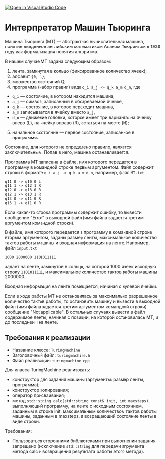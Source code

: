 [![Open in Visual Studio Code](https://classroom.github.com/assets/open-in-vscode-c66648af7eb3fe8bc4f294546bfd86ef473780cde1dea487d3c4ff354943c9ae.svg)](https://classroom.github.com/online_ide?assignment_repo_id=7737924&assignment_repo_type=AssignmentRepo)
# Интерпретатор Машин Тьюринга
Машина Тьюринга (МТ) — абстрактная вычислительная машина, понятие введенное английским математиком Аланом Тьюрингом в 1936 году как формализация понятия алгоритма. 

В нашем случае МТ задана следующим образом:

1. лента, замкнутая в кольцо (фиксированное количество ячеек);
2. алфавит `{0, 1}`;
3. множество состояний Q;
4. программа (набор правил) вида `q_i a_j -> q_k a_m d_n`, где 
* `q_i` — состояние, в котором находится машина, 
* `a_j` — символ, записанный в обозреваемой ячейке, 
* `q_k` — состояние, в которое переходит машина,
* `a_m` записывается в ячейку вместо `a_j`,
* `d_n` — движение головки, которое имеет три варианта: на ячейку влево (L), на ячейку вправо (R), остаться на месте (N);
5. начальное состояние — первое состояние, записанное в программе.

Состояние, для которого не определено правило, является заключительным. Попав в него, машина останавливается.

Программа МТ записана в файле, имя которого передается в программу в командной строке первым аргументом. Файл содержит строки в формате `q_i a_j -> q_k a_m d_n`, например, файл `MT.txt`
```
q11 0 -> q10 0 L 
q11 1 -> q12 1 R 
q12 0 -> q13 0 R 
q12 1 -> q13 1 R 
q13 0 -> q11 0 R 
q13 1 -> q11 0 R 
```
Если какая-то строка программы содержит ошибку, то вывести сообщение "Error" в выходной файл (имя файла задается третим аргументом командной строки).

В файле, имя которого передается в программу в командной строке вторым аргументом, заданы размер ленты, максимальное количество тактов работы машины и входная информация на ленте. 
Например, файл `input.txt` 
```
1000 2000000 1101011111
```
задает на ленте, замкнутой в кольцо, на которой 1000 ячеек исходную строку `1101011111`, и максимальное количество тактов работы машины 2000000.

Входная информация на ленте помещается, начиная с нулевой ячейки.

Если в ходе работы МТ не остановилась за максимально разрешенное количество тактов работы, то остановить машину и вывести в выходной файл (имя файла задается третим аргументом командной строки) сообщение "Not applicable".
В остальных случаях вывести в файл содержимое ленты, начиная с позиции, на которой остановилась МТ, и до последней 1 на ленте.

## Требования к реализации

* Название класса: `TuringMachine`
* Заголовочный файл: `turingmachine.h`
* Файл реализации: `turingmachine.cpp`

Для класса TuringMachine реализовать:
* конструктор для задания машины (аргументы: размер ленты, программа);
* конструктор копирования;
* оператор присваивания;
* метод `std::string calc(std::string const& init, int maxsteps)`, выполняющий программу, на ленте с исходным состоянием, заданным в строке init, максимальным количеством тактов работы машины, заданным в maxsteps, и возращающий состояние ленты в виде строки. 

Требования:
* Пользоваться сторонними библиотеками при выполнении задания запрещено (исключение `std::string` для передачи агрумента метода calc и возвращения результата работы этого метода).

